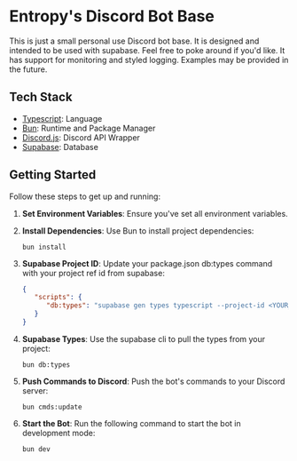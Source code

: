 # Entropy's Discord Bot Base

This is just a small personal use Discord bot base. It is designed and intended to be used with supabase. Feel free to poke around if you'd like. It has support for monitoring and styled logging. Examples may be provided in the future.

## Tech Stack

- [Typescript](https://www.typescriptlang.org): Language
- [Bun](https://bunjs.org): Runtime and Package Manager
- [Discord.js](https://discord.js.org): Discord API Wrapper
- [Supabase](https://supabase.com): Database

## Getting Started

Follow these steps to get up and running:

1. **Set Environment Variables**: Ensure you've set all environment variables.

2. **Install Dependencies**: Use Bun to install project dependencies:

   ```shell
   bun install
   ```

3. **Supabase Project ID**: Update your package.json db:types command with your project ref id from supabase:

   ```json
   {
      "scripts": {
         "db:types": "supabase gen types typescript --project-id <YOUR_PROJECT_REF_ID> src/types/database.types.ts"
      }
   }
   ```

4. **Supabase Types**: Use the supabase cli to pull the types from your project:

   ```shell
   bun db:types
   ```

5. **Push Commands to Discord**: Push the bot's commands to your Discord server:

   ```shell
   bun cmds:update
   ```

6. **Start the Bot**: Run the following command to start the bot in development mode:

   ```shell
   bun dev
   ```
